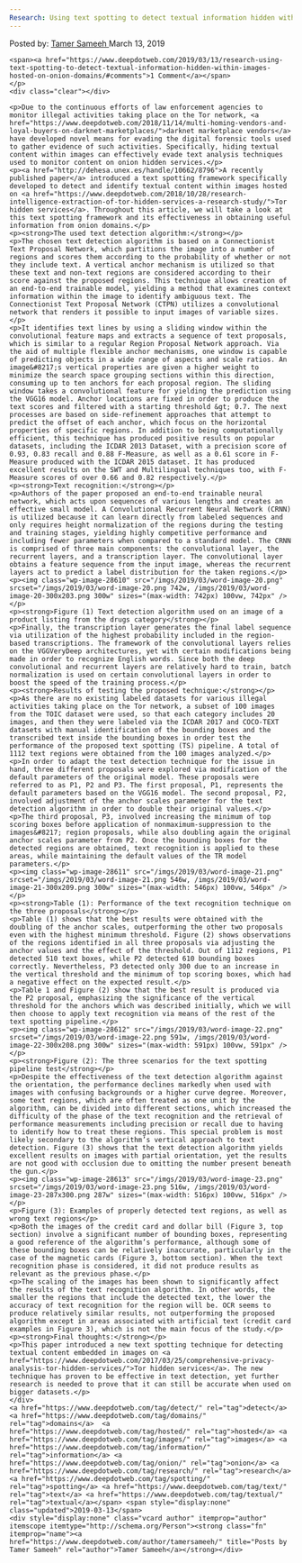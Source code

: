```yaml
---
Research: Using text spotting to detect textual information hidden within images hosted on onion domains"
---
```

<article class="post-listing post-28607 post type-post status-publish format-standard has-post-thumbnail hentry  tag-detect tag-domains tag-hosted tag-images tag-information tag-onion tag-research tag-spotting tag-text tag-textual">
    <div class="post-inner">
        <span>Posted by: <a href="https://www.deepdotweb.com/author/tamersameeh/" title="">Tamer Sameeh </a></span>
    <span>March 13, 2019</span>
    
    <span><a href="https://www.deepdotweb.com/2019/03/13/research-using-text-spotting-to-detect-textual-information-hidden-within-images-hosted-on-onion-domains/#comments">1 Comment</a></span>
    </p>
    <div class="clear"></div>
    
    <p>Due to the continuous efforts of law enforcement agencies to monitor illegal activities taking place on the Tor network, <a href="https://www.deepdotweb.com/2018/11/14/multi-homing-vendors-and-loyal-buyers-on-darknet-marketplaces/">darknet marketplace vendors</a> have developed novel means for evading the digital forensic tools used to gather evidence of such activities. Specifically, hiding textual content within images can effectively evade text analysis techniques used to monitor content on onion hidden services.</p>
    <p><a href="http://dehesa.unex.es/handle/10662/8796">A recently published paper</a> introduced a text spotting framework specifically developed to detect and identify textual content within images hosted on <a href="https://www.deepdotweb.com/2018/10/28/research-intelligence-extraction-of-tor-hidden-services-a-research-study/">Tor hidden services</a>. Throughout this article, we will take a look at this text spotting framework and its effectiveness in obtaining useful information from onion domains.</p>
    <p><strong>The used text detection algorithm:</strong></p>
    <p>The chosen text detection algorithm is based on a Connectionist Text Proposal Network, which partitions the image into a number of regions and scores them according to the probability of whether or not they include text. A vertical anchor mechanism is utilized so that these text and non-text regions are considered according to their score against the proposed regions. This technique allows creation of an end-to-end trainable model, yielding a method that examines context information within the image to identify ambiguous text. The Connectionist Text Proposal Network (CTPN) utilizes a convolutional network that renders it possible to input images of variable sizes.</p>
    <p>It identifies text lines by using a sliding window within the convolutional feature maps and extracts a sequence of text proposals, which is similar to a regular Region Proposal Network approach. Via the aid of multiple flexible anchor mechanisms, one window is capable of predicting objects in a wide range of aspects and scale ratios. An image&#8217;s vertical properties are given a higher weight to minimize the search space grouping sections within this direction, consuming up to ten anchors for each proposal region. The sliding window takes a convolutional feature for yielding the prediction using the VGG16 model. Anchor locations are fixed in order to produce the text scores and filtered with a starting threshold &gt; 0.7. The next processes are based on side-refinement approaches that attempt to predict the offset of each anchor, which focus on the horizontal properties of specific regions. In addition to being computationally efficient, this technique has produced positive results on popular datasets, including the ICDAR 2013 Dataset, with a precision score of 0.93, 0.83 recall and 0.88 F-Measure, as well as a 0.61 score in F-Measure produced with the ICDAR 2015 dataset. It has produced excellent results on the SWT and Multilingual techniques too, with F-Measure scores of over 0.66 and 0.82 respectively.</p>
    <p><strong>Text recognition:</strong></p>
    <p>Authors of the paper proposed an end-to-end trainable neural network, which acts upon sequences of various lengths and creates an effective small model. A Convolutional Recurrent Neural Network (CRNN) is utilized because it can learn directly from labeled sequences and only requires height normalization of the regions during the testing and training stages, yielding highly competitive performance and including fewer parameters when compared to a standard model. The CRNN is comprised of three main components: the convolutional layer, the recurrent layers, and a transcription layer. The convolutional layer obtains a feature sequence from the input image, whereas the recurrent layers act to predict a label distribution for the taken regions.</p>
    <p><img class="wp-image-28610" src="/imgs/2019/03/word-image-20.png" srcset="/imgs/2019/03/word-image-20.png 742w, /imgs/2019/03/word-image-20-300x203.png 300w" sizes="(max-width: 742px) 100vw, 742px" /></p>
    <p><strong>Figure (1) Text detection algorithm used on an image of a product listing from the drugs category</strong></p>
    <p>Finally, the transcription layer generates the final label sequence via utilization of the highest probability included in the region-based transcriptions. The framework of the convolutional layers relies on the VGGVeryDeep architectures, yet with certain modifications being made in order to recognize English words. Since both the deep convolutional and recurrent layers are relatively hard to train, batch normalization is used on certain convolutional layers in order to boost the speed of the training process.</p>
    <p><strong>Results of testing the proposed technique:</strong></p>
    <p>As there are no existing labeled datasets for various illegal activities taking place on the Tor network, a subset of 100 images from the TOIC dataset were used, so that each category includes 20 images, and then they were labeled via the ICDAR 2017 and COCO-TEXT datasets with manual identification of the bounding boxes and the transcribed text inside the bounding boxes in order test the performance of the proposed text spotting (TS) pipeline. A total of 1112 text regions were obtained from the 100 images analyzed.</p>
    <p>In order to adapt the text detection technique for the issue in hand, three different proposals were explored via modification of the default parameters of the original model. These proposals were referred to as P1, P2 and P3. The first proposal, P1, represents the default parameters based on the VGG16 model. The second proposal, P2, involved adjustment of the anchor scales parameter for the text detection algorithm in order to double their original values.</p>
    <p>The third proposal, P3, involved increasing the minimum of top scoring boxes before application of nonmaximum-suppression to the images&#8217; region proposals, while also doubling again the original anchor scales parameter from P2. Once the bounding boxes for the detected regions are obtained, text recognition is applied to these areas, while maintaining the default values of the TR model parameters.</p>
    <p><img class="wp-image-28611" src="/imgs/2019/03/word-image-21.png" srcset="/imgs/2019/03/word-image-21.png 546w, /imgs/2019/03/word-image-21-300x209.png 300w" sizes="(max-width: 546px) 100vw, 546px" /></p>
    <p><strong>Table (1): Performance of the text recognition technique on the three proposals</strong></p>
    <p>Table (1) shows that the best results were obtained with the doubling of the anchor scales, outperforming the other two proposals even with the highest minimum threshold. Figure (2) shows observations of the regions identified in all three proposals via adjusting the anchor values and the effect of the threshold. Out of 1112 regions, P1 detected 510 text boxes, while P2 detected 610 bounding boxes correctly. Nevertheless, P3 detected only 300 due to an increase in the vertical threshold and the minimum of top scoring boxes, which had a negative effect on the expected result.</p>
    <p>Table 1 and Figure (2) show that the best result is produced via the P2 proposal, emphasizing the significance of the vertical threshold for the anchors which was described initially, which we will then choose to apply text recognition via means of the rest of the text spotting pipeline.</p>
    <p><img class="wp-image-28612" src="/imgs/2019/03/word-image-22.png" srcset="/imgs/2019/03/word-image-22.png 591w, /imgs/2019/03/word-image-22-300x208.png 300w" sizes="(max-width: 591px) 100vw, 591px" /></p>
    <p><strong>Figure (2): The three scenarios for the text spotting pipeline test</strong></p>
    <p>Despite the effectiveness of the text detection algorithm against the orientation, the performance declines markedly when used with images with confusing backgrounds or a higher curve degree. Moreover, some text regions, which are often treated as one unit by the algorithm, can be divided into different sections, which increased the difficulty of the phase of the text recognition and the retrieval of performance measurements including precision or recall due to having to identify how to treat these regions. This special problem is most likely secondary to the algorithm’s vertical approach to text detection. Figure (3) shows that the text detection algorithm yields excellent results on images with partial orientation, yet the results are not good with occlusion due to omitting the number present beneath the gun.</p>
    <p><img class="wp-image-28613" src="/imgs/2019/03/word-image-23.png" srcset="/imgs/2019/03/word-image-23.png 516w, /imgs/2019/03/word-image-23-287x300.png 287w" sizes="(max-width: 516px) 100vw, 516px" /></p>
    <p>Figure (3): Examples of properly detected text regions, as well as wrong text regions</p>
    <p>Both the images of the credit card and dollar bill (Figure 3, top section) involve a significant number of bounding boxes, representing a good reference of the algorithm’s performance, although some of these bounding boxes can be relatively inaccurate, particularly in the case of the magnetic cards (Figure 3, bottom section). When the text recognition phase is considered, it did not produce results as relevant as the previous phase.</p>
    <p>The scaling of the images has been shown to significantly affect the results of the text recognition algorithm. In other words, the smaller the regions that include the detected text, the lower the accuracy of text recognition for the region will be. OCR seems to produce relatively similar results, not outperforming the proposed algorithm except in areas associated with artificial text (credit card examples in Figure 3), which is not the main focus of the study.</p>
    <p><strong>Final thoughts:</strong></p>
    <p>This paper introduced a new text spotting technique for detecting textual content embedded in images on <a href="https://www.deepdotweb.com/2017/03/25/comprehensive-privacy-analysis-tor-hidden-services/">Tor hidden services</a>. The new technique has proven to be effective in text detection, yet further research is needed to prove that it can still be accurate when used on bigger datasets.</p>
    </div>
    <a href="https://www.deepdotweb.com/tag/detect/" rel="tag">detect</a> <a href="https://www.deepdotweb.com/tag/domains/" rel="tag">domains</a>  <a href="https://www.deepdotweb.com/tag/hosted/" rel="tag">hosted</a> <a href="https://www.deepdotweb.com/tag/images/" rel="tag">images</a> <a href="https://www.deepdotweb.com/tag/information/" rel="tag">information</a> <a href="https://www.deepdotweb.com/tag/onion/" rel="tag">onion</a> <a href="https://www.deepdotweb.com/tag/research/" rel="tag">research</a> <a href="https://www.deepdotweb.com/tag/spotting/" rel="tag">spotting</a> <a href="https://www.deepdotweb.com/tag/text/" rel="tag">text</a> <a href="https://www.deepdotweb.com/tag/textual/" rel="tag">textual</a></span> <span style="display:none" class="updated">2019-03-13</span>
    <div style="display:none" class="vcard author" itemprop="author" itemscope itemtype="http://schema.org/Person"><strong class="fn" itemprop="name"><a href="https://www.deepdotweb.com/author/tamersameeh/" title="Posts by Tamer Sameeh" rel="author">Tamer Sameeh</a></strong></div>
    

